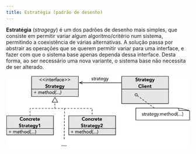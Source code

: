 ```yaml
---
title: Estratégia (padrão de desenho)
---
```


**Estratégia** (*stragegy*) é um dos padrões de desenho mais simples, que consiste em permitir variar algum algoritmo/critério num sistema, permitindo a coexistência de várias alternativas. A solução passa por abstrair as operações que se querem permitir variar para uma interface, e fazer com que o sistema base apenas dependa dessa interface. Desta forma, ao ser necessário uma nova variante, o sistema base não necessita de ser alterado.

![](estrategia.png)
